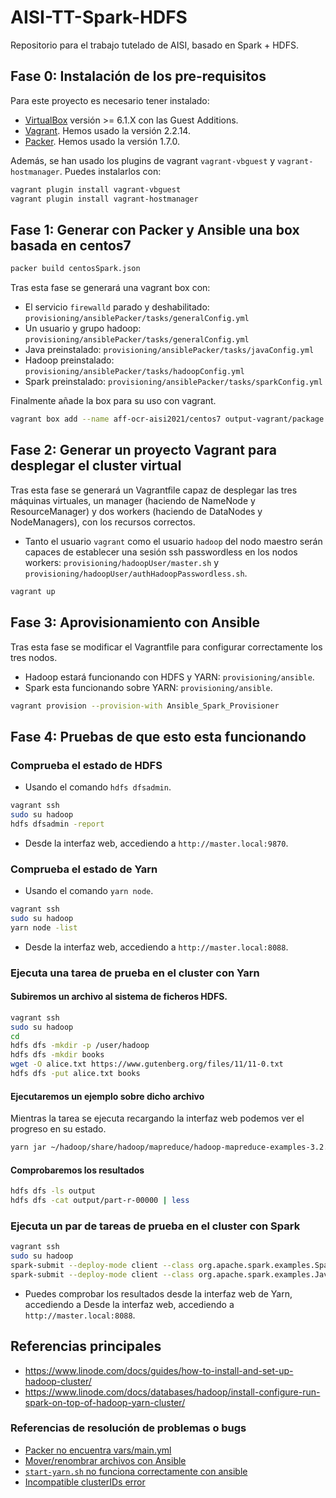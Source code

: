 # AISI-TT-Spark-HDFS
Repositorio para el trabajo tutelado de AISI, basado en Spark + HDFS.

## Fase 0: Instalación de los pre-requisitos

Para este proyecto es necesario tener instalado:

- [VirtualBox](https://www.virtualbox.org/wiki/Downloads) versión >= 6.1.X con las Guest Additions.
- [Vagrant](https://www.vagrantup.com/docs/installation). Hemos usado la versión 2.2.14.
- [Packer](https://learn.hashicorp.com/tutorials/packer/getting-started-install). Hemos usado la versión 1.7.0.

Además, se han usado los plugins de vagrant  `vagrant-vbguest` y `vagrant-hostmanager`. Puedes instalarlos con:

``` sh
vagrant plugin install vagrant-vbguest
vagrant plugin install vagrant-hostmanager
```

## Fase 1: Generar con Packer y Ansible una box basada en centos7

``` sh
packer build centosSpark.json
```

Tras esta fase se generará una vagrant box con:

 - El servicio `firewalld` parado y deshabilitado: `provisioning/ansiblePacker/tasks/generalConfig.yml`
 - Un usuario y grupo hadoop: `provisioning/ansiblePacker/tasks/generalConfig.yml`
 - Java preinstalado: `provisioning/ansiblePacker/tasks/javaConfig.yml`
 - Hadoop preinstalado: `provisioning/ansiblePacker/tasks/hadoopConfig.yml`
 - Spark preinstalado: `provisioning/ansiblePacker/tasks/sparkConfig.yml`

 Finalmente añade la box para su uso con vagrant.

``` sh
vagrant box add --name aff-ocr-aisi2021/centos7 output-vagrant/package.box
```

## Fase 2: Generar un proyecto Vagrant para desplegar el cluster virtual

Tras esta fase se generará un Vagrantfile capaz de desplegar las tres máquinas virtuales, un manager (haciendo de NameNode y ResourceManager) y dos workers (haciendo de DataNodes y NodeManagers), con los recursos correctos.

 - Tanto el usuario `vagrant` como el usuario `hadoop` del nodo maestro serán capaces de establecer una sesión ssh passwordless en los nodos workers: `provisioning/hadoopUser/master.sh` y `provisioning/hadoopUser/authHadoopPasswordless.sh`.

``` sh
vagrant up
```

## Fase 3: Aprovisionamiento con Ansible

Tras esta fase se modificar el Vagrantfile para configurar correctamente los tres nodos.

 - Hadoop estará funcionando con HDFS y YARN: `provisioning/ansible`.
 - Spark esta funcionando sobre YARN: `provisioning/ansible`.

``` sh
vagrant provision --provision-with Ansible_Spark_Provisioner
```

## Fase 4: Pruebas de que esto esta funcionando

### Comprueba el estado de HDFS

- Usando el comando `hdfs dfsadmin`.

``` sh
vagrant ssh 
sudo su hadoop
hdfs dfsadmin -report
```

- Desde la interfaz web, accediendo a `http://master.local:9870`.

### Comprueba el estado de Yarn

- Usando el comando `yarn node`.

``` sh
vagrant ssh 
sudo su hadoop
yarn node -list
```

- Desde la interfaz web, accediendo a `http://master.local:8088`.

### Ejecuta una tarea de prueba en el cluster con Yarn 

#### Subiremos un archivo al sistema de ficheros HDFS.

``` sh
vagrant ssh 
sudo su hadoop
cd 
hdfs dfs -mkdir -p /user/hadoop
hdfs dfs -mkdir books
wget -O alice.txt https://www.gutenberg.org/files/11/11-0.txt
hdfs dfs -put alice.txt books
```

#### Ejecutaremos un ejemplo sobre dicho archivo

Mientras la tarea se ejecuta recargando la interfaz web podemos ver el progreso en su estado.

``` sh
yarn jar ~/hadoop/share/hadoop/mapreduce/hadoop-mapreduce-examples-3.2.2.jar wordcount "books/alice.txt" output
```

#### Comprobaremos los resultados

``` sh
hdfs dfs -ls output
hdfs dfs -cat output/part-r-00000 | less
```

### Ejecuta un par de tareas de prueba en el cluster con Spark

``` sh
vagrant ssh 
sudo su hadoop
spark-submit --deploy-mode client --class org.apache.spark.examples.SparkPi /usr/local/spark/examples/jars/spark-examples_2.12-3.1.1.jar 10
spark-submit --deploy-mode client --class org.apache.spark.examples.JavaWordCount /usr/local/spark/examples/jars/spark-examples_2.12-3.1.1.jar hdfs://master.local:9000/user/hadoop/books/alice.txt
```
 - Puedes comprobar los resultados desde la interfaz web de Yarn, accediendo a Desde la interfaz web, accediendo a `http://master.local:8088`.


## Referencias principales

 - https://www.linode.com/docs/guides/how-to-install-and-set-up-hadoop-cluster/
 - https://www.linode.com/docs/databases/hadoop/install-configure-run-spark-on-top-of-hadoop-yarn-cluster/

### Referencias de resolución de problemas o bugs

 - [Packer no encuentra vars/main.yml](https://github.com/hashicorp/packer/issues/3316)
 - [Mover/renombrar archivos con Ansible](https://stackoverflow.com/questions/24162996/how-to-move-rename-a-file-using-an-ansible-task-on-a-remote-system)
 - [`start-yarn.sh` no funciona correctamente con ansible](https://stackoverflow.com/questions/66295332/hadoops-resourcemanager-fails-to-start-when-started-through-ansible)
 - [Incompatible clusterIDs error](https://sparkbyexamples.com/hadoop/incompatible-clusterids/)
